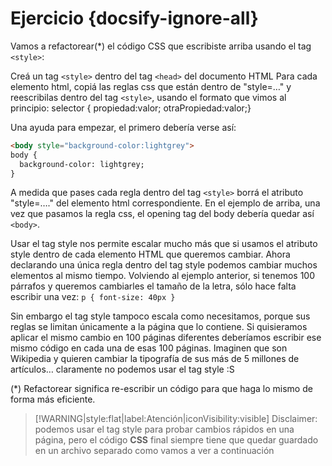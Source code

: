 # Ejercicio {docsify-ignore-all}

Vamos a refactorear(*) el código CSS que escribiste arriba usando el tag `<style>`:

Creá un tag `<style>` dentro del tag `<head>` del documento HTML
Para cada elemento html, copiá las reglas css que están dentro de "style=…" y reescribilas dentro del tag `<style>`, usando el formato que vimos al principio: selector { propiedad:valor; otraPropiedad:valor;}

Una ayuda para empezar, el primero debería verse así:

```html
<body style="background-color:lightgrey">
body {
  background-color: lightgrey;
}
```

A medida que pases cada regla dentro del tag `<style>` borrá el atributo "style=…." del elemento html correspondiente. En el ejemplo de arriba, una vez que pasamos la regla css, el opening tag del body debería quedar así `<body>`.

Usar el tag style nos permite escalar mucho más que si usamos el atributo style dentro de cada elemento HTML que queremos cambiar. Ahora declarando una única regla dentro del tag style podemos cambiar muchos elementos al mismo tiempo. Volviendo al ejemplo anterior, si tenemos 100 párrafos y queremos cambiarles el tamaño de la letra, sólo hace falta escribir una vez: `p { font-size: 40px }`

Sin embargo el tag style tampoco escala como necesitamos, porque sus reglas se limitan únicamente a la página que lo contiene. Si quisieramos aplicar el mismo cambio en 100 páginas diferentes deberíamos escribir ese mismo código en cada una de esas 100 páginas. Imaginen que son Wikipedia y quieren cambiar la tipografía de sus más de 5 millones de artículos… claramente no podemos usar el tag style :S

(*) Refactorear significa re-escribir un código para que haga lo mismo de forma más eficiente.

> [!WARNING|style:flat|label:Atención|iconVisibility:visible]
> Disclaimer: podemos usar el tag style para probar cambios rápidos en una página, pero el código **CSS** final siempre tiene que quedar guardado en un archivo separado como vamos a ver a continuación
